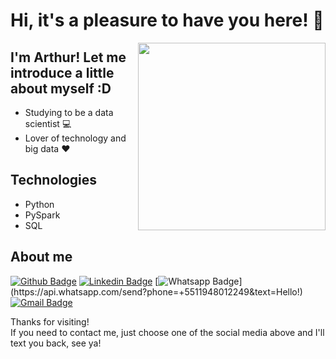 # Hi, it's a pleasure to have you here! 👋

<img align="right" width="300" height="300" src="http://pa1.narvii.com/6736/984cab75fedcf7c66035b48f19f93267cbac0cb0_00.gif">
 
 
## I'm Arthur! Let me introduce a little about myself :D
 
 * Studying to be a data scientist 💻
 * Lover of technology and big data ❤️
 
 ## Technologies
 
 * Python       
 * PySpark  
 * SQL
 
## About me 
[![Github Badge](https://img.shields.io/badge/-Github-000?style=flat-square&logo=Github&logoColor=white&link=https://github.com/arthurcassemiroo)](https://github.com/arthurcassemiroo)
[![Linkedin Badge](https://img.shields.io/badge/-LinkedIn-blue?style=flat-square&logo=Linkedin&logoColor=white&link=https://www.linkedin.com/in/arthur-cassemiro-360237210/)](https://www.linkedin.com/in/arthur-cassemiro-360237210/)
[![Whatsapp Badge](https://img.shields.io/badge/-Whatsapp-4CA143?style=flat-square&labelColor=4CA143&logo=whatsapp&logoColor=white&link=https://api.whatsapp.com/send?phone=+5511948012249&text=Hello!)](https://api.whatsapp.com/send?phone=+5511948012249&text=Hello!)
[![Gmail Badge](https://img.shields.io/badge/-Gmail-c14438?style=flat-square&logo=Gmail&logoColor=white&link=mailto:arthurcassemiro.ac@gmail.com)](mailto:arthurcassemiro.ac@gmail.com)
 
Thanks for visiting! <br>
If you need to contact me, just choose one of the social media above and I'll text you back, see ya! 

